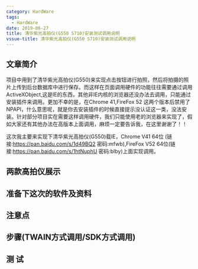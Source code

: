 ```yaml
---
category: HardWare
tags:
  - HardWare
date: 2019-06-27
title: 清华紫光高拍仪(G550 S710)安装测试调用说明
vssue-title: 清华紫光高拍仪(G550 S710)安装测试调用说明
---
```


## 文章简介

项目中用到了清华紫光高拍仪(G550)来实现点击按钮进行拍照，然后将拍摄的照片上传到后台数据库中进行保存。而这样在页面调用硬件的功能往往需要通过调用ActiveXObject,这是IE的东西，其他非IE内核的浏览器还没办法去调用，只能通过安装插件来调用。更加不幸的是，在Chrome 41,FireFox 52 这两个版本后禁用了NPAPI，什么意思呢，就是你去安装插件的时候直接提示没认证这一类，没法安装。针对部分项目实在需要这样调用硬件，我们只能使用老的浏览器来实现了，假如大家还有其他办法在高版本上面调用，麻烦一定要告诉我，在这里谢谢了！！

这次我主要来实现下清华紫光高拍仪(G550)载IE，Chrome V41 64位 (链接:https://pan.baidu.com/s/1d49BQ2  密码:mfwb),FireFox V52 64位(链接:https://pan.baidu.com/s/1htNuphU  密码:blby)上面实现调用。

## 两款高拍仪展示

## 准备下这次的软件及资料

## 注意点

## 步骤(TWAIN方式调用/SDK方式调用)

##  测 试
